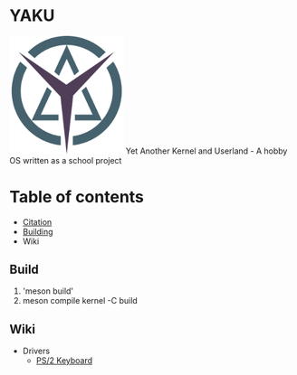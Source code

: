 # YAKU
<img src="readme_images/logo.png" style="width: 40%;">
Yet Another Kernel and Userland - A hobby OS written as a school project


Table of contents
=================

<!--ts-->
   * [Citation](#Citing)
   * [Building](#build)
   * Wiki
<!--te-->



## Build
1. 'meson build'
2. meson compile kernel -C build


## Wiki
<ul>
  <li>Drivers
    <ul>
      <a href="https://github.com/lennardwalter/yaku/wiki/PS2-Keyboard"><li>PS/2 Keyboard</li></a>
    </ul>
  </li>
</ul>
